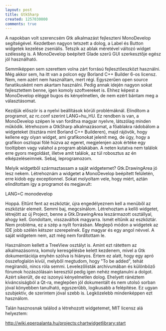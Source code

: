 ```yaml
---
layout: post
title: GtkSharp
created: 1257030000
comments: true
---
```

A napokban volt szerencsém Gtk alkalmazást fejleszteni MonoDevelop segítségével. Kezdetben nagyon tetszett a dolog, a Label és Button widgetek kezelése zseniális. Tetszik az ablak méretével változó widget szélesség is. A MonoDevelop beépített Glade szerű GUI szerkesztője egész jól használható.

Semmiképpen sem szerettem volna zárt forrású fejlesztőeszközt használni. Még akkor sem, ha itt van a polcon egy Borland C++ Builder 6-os licensz. Nem, nem azért nem használtam, mert régi. Egyszerűen open source fanatikusként nem akartam használni. Pedig annak idején nagyon sokat fejlesztettem benne, igen komoly szoftvereket is. Ehhez képest a MonoDevelop eléggé bugos és kényelmetlen, de nem ezért bántam meg a választásomat.

Kezdjük először is a nyelvi beállítások körüli problémáknál. Elindítom a programot, az rc.conf szerint LANG=hu_HU. Ez rendben is van, a MonoDevelop szépen le van fordítva magyar nyelvre, látszólag minden működik. létrehozom a GtkSharp alkalmazásomat, a főablakra rádobálom a widgeteket (tisztára mint Borland C++ Builderen), majd rájövök, hogy kellene egy olyan widget, ami grafikonokat jelenít meg, de úgy, hogy a grafikon oszlopai fölé húzva az egeret, megjelenjen azok értéke egy tooltipben vagy valahol a program ablakában. A neten kutatva nem találok erre gyors megoldást, illetve amit találok, az túl robosztus az én elképzeléseimnek. Sebaj, leprogramozom.

Melyik widgetből származtassam a saját widgetemet? Gtk.DrawingArea jó lesz nekem. Létrehoznám a widgetet a MonoDevelop beépített felületén, erre kidob egy exceptionnel. Sokat molyoltam vele, hogy miért, aztán elindítottam így a programot és megjavult:

LANG=C monodevelop

Hoppá. Eltűnt fent az eszköztár, újra engedélyeznem kell a menüből az eszköztár elemeit. Semmi baj, megcsinálom. Létrehoztam a kellő widgetet, létrejött az új Project, benne a Gtk.DrawingArea leszármazott osztállyal, ahogy kell. Gondoltam, visszaváltok magyarra. Ismét eltűnik az eszköztár. Nem probléma, ez a szép a nyílt forrásban. Meglepő módon a widgetek az IDE jobb szélén kétszer szerepelnek. Egy magyar és egy angol névvel. A saját widgetem nem, azt még nem fordítottam le.

Használnom kellett a TreeView osztályt is. Amint ezt rátettem az alkalmazásomra, komoly keresgélésbe kelett kezdenem, mivel a Gtk dokumentációja enyhén szólva is hiányos. Értem ez alatt, hogy egy apró összefoglalón kívül, melyből megtudom, hogy "To be added", tehát megírandó, nincs róla semmi. Levelezőlisták archívumában és különböző fórumok hozászólásain keresztül pedig igen nehéz megtanulni a dolgot. Azért sikerült, de ez iszonyú kényelmetlen dolog. Ehelyett ránéztem kíváncsiságból a Qt-ra, meglepően jól dokumentált és nem utolsó sorban jóval könyebben tanulható, egyszerűbb, logikusabb a felépítése. Ez ugyan szubjektív, de szerintem jóval szebb is. Legközelebb mindenképpen ezt használom.

Talán hasznosnak találod a létrehozott widgetemet, MIT licensz alá helyeztem:

http://wiki.eperpalanta.hu/projects:chartwidgetlibrary:start
